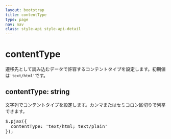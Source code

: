 ```yaml
---
layout: bootstrap
title: contentType
type: page
nav: nav
class: style-api style-api-detail
---
```


# contentType
遷移先として読み込むデータで許容するコンテントタイプを設定します。初期値は`'text/html'`です。

## contentType: string
文字列でコンテントタイプを設定します。カンマまたはセミコロン区切りで列挙できます。

<pre class="sh brush: js;">
$.pjax({
  contentType: 'text/html; text/plain'
});
</pre>
